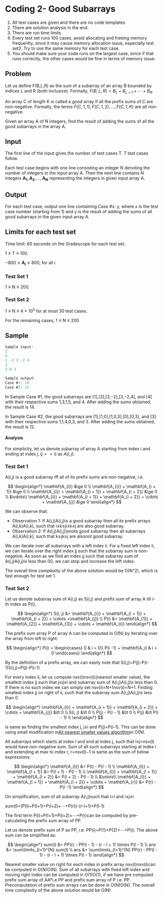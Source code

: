 # Coding 2- Good Subarrays

1. All test cases are given and there are no code templates
2. There are solution analysis in the end.
3. There are run time limits
4. Every test set runs 100 cases, avoid allocating
   and freeing memory frequently, since it may cause
   memory allocation issue, especially test set2. Try to use the same
   memory for each test case.
5. You should make sure your code runs on the
   largest case, since if that runs correctly,
   the other cases would be fine in terms of memory issue.

## Problem

Let us define F(B,L,R) as the sum of a subarray of an array B bounded by
indices L and R (both inclusive). Formally, $F(B, L, R) = B_L + B_{L+1} + \cdots + B_R$.

An array C of length K is called a good array if all the prefix sums of C are non-negative.
Formally, the terms $F(C, 1, 1), F(C, 1, 2), \dots, F(C, 1, K)$ are all non-negative.

Given an array A of N integers, find the result of adding the sums of all the good subarrays in the array A.

## Input

The first line of the input gives the number of test cases T. T test cases follow.

Each test case begins with one line consisting an integer N denoting the number
of integers in the input array A. Then the next line contains N integers
$\mathbf{A_1}, \mathbf{A_2}, \dots, \mathbf{A_N}$ representing the integers in given
input array A.

## Output

For each test case, output one line containing Case #x: y, where x is the test
case number (starting from 1) and y is the result of adding the sums of all good
subarrays in the given input array A.

## Limits for each test set

Time limit: 60 seconds on the Gradescope for each test set.

1 ≤ T ≤ 100.

$-800 \le \mathbf{A_i} \le 800$, for all i.

### Test Set 1

1 ≤ N ≤ 200.

### Test Set 2

1 ≤ N ≤ 4 * 10<sup>5</sup> for at most 30 test cases.

For the remaining cases, 1 ≤ N ≤ 200

## Sample

```c
Sample input:
2
5
1 -2 3 -2 4
3
1 0 3

Sample output:
Case #1: 14
Case #2: 12

```

In Sample Case #1, the good subarrays are [1],[3],[3,−2],[3,−2,4], and [4]
with their respective sums 1,3,1,5, and 4. After adding the sums obtained,
the result is 14.

In Sample Case #2, the good subarrays are [1],[1,0],[1,0,3],[0],[0,3],
and [3] with their respective sums 1,1,4,0,3, and 3.
After adding the sums obtained, the result is 12.

#### Analysis

For simplicity, let us denote subarray of array A starting from index i and ending at index
$j, (j >= i)$ as $A(i, j)$.

### Test Set 1

A(i,j) is a good subarray iff all of its prefix sums are non-negative, i.e.

$$
\begin{align*}
\mathbf{A_{i}} &\ge 0 \\
\mathbf{A_{i}} + \mathbf{A_{i + 1}} &\ge 0 \\
\mathbf{A_{i}} + \mathbf{A_{i + 1}} + \mathbf{A_{i + 2}} &\ge 0 \\
&\vdots\\
\mathbf{A_{i}} + \mathbf{A_{i + 1}} + \mathbf{A_{i + 2}} + \cdots + \mathbf{A_{j}} &\ge 0
\end{align*}
$$

We can observe that:

- Observation 1: If A(i,j)A(i,j)is a good subarray then all its prefix arrays A(i,k)A(i,k), such that i≤k≤ji≤k≤j are
  also good subarray.
- Observation 2: If A(i,j)A(i,j)is*not*a good subarray then all subarrays A(i,k)A(i,k), such that k≥jk≥j are also*not*
  good subarray.

We can iterate over all subarrays with a left index ii. For a fixed left index ii, we can iterate over the right index
jj such that the subarray sum is non-negative. As soon as we find an index jj such that subarray sum of A(i,j)A(i,j)is
less than 00, we can stop and increase the left index.

The overall time complexity of the above solution would be O(N^2), which is fast enough for test set 1.

### Test Set 2

Let us denote subarray sum of A(i,j) as S(i,j) and prefix sum of array A till i-th index as P(i),

$$
\begin{align*}
S(i, j) &= \mathbf{A_{i}} + \mathbf{A_{i + 1}} + \mathbf{A_{i + 2}} + \cdots +\mathbf{A_{j}} \\
P(i) &= \mathbf{A_{1}} + \mathbf{A_{2}} + \mathbf{A_{3}} + \cdots + \mathbf{A_{i}}
\end{align*}
$$

The prefix sum array P of array A can be computed in O(N) by iterating over the array from left to right:

$$
\begin{align*}
P(i) =
\begin{cases}
0 & i = 0\\
P(i -1) + \mathbf{A_i} & i > 0
\end{cases}
\end{align*}
$$

By the definition of a prefix array, we can easily note that S(i,j)=P(j)-P(i-1)S(i,j)=P(j)-P(i-1)

For every index ii, let us compute nsv(i)nsv(i)(nearest smaller value), the smallest index jj such that j≥ij≥i and
subarray sum of A(i,j)A(i,j)is less than 0. If there is no such index we can simply set nsv(i)=N+1nsv(i)=N+1. Finding
smallest index jj on right of ii, such that the subarray sum A(i,j)A(i,j)is less than 0

$$
\begin{align*}
\mathbf{A_{i}} + \mathbf{A_{i + 1}} + \mathbf{A_{i + 2}} + \cdots + \mathbf{A_{j}} &\lt 0 \\
S(i, j) &\lt 0 \\
P(j) - P(i - 1) &\lt 0 \\
P(j) &\lt P(i - 1) \\
\end{align*}
$$

is same as finding the smallest index j, j≥i and P(j)<P(i-1). This can be done using small modification
in[All nearest smaller values algorithm](https://en.wikipedia.org/wiki/All_nearest_smaller_values)in O(N).

All subarrays which starts at index l and end at index j,
such that l≤j<nsv(l) would have non-negative sum.
Sum of all such subarrays starting at index l and extending at max to index r,
r=nsv(l)−1 is same as the sum of below expressions:

$$
\begin{align*}
\mathbf{A_{l}} &= P(l) - P(l - 1) \\
\mathbf{A_{l}} + \mathbf{A_{l + 1}} &= P(l + 1) - P(l - 1) \\
\mathbf{A_{l}} + \mathbf{A_{l + 1}} + \mathbf{A_{l + 2}} &= P(l + 2) - P(l - 1) \\
&\vdots\\
\mathbf{A_{l}} + \mathbf{A_{l + 1}} + \mathbf{A_{l + 2}} + \cdots + \mathbf{A_{r}} &= P(r) - P(l -1)
\end{align*}
$$

On simplification, sum of all subarray A(i,j)such that i=l and i≤j≤r

sum(l)=(P(l)+P(l+1)+P(l+2)+⋯+P(r))-(r-l+1)×P(l-1)

The first term P(l)+P(l+1)+P(l+2)+⋯+P(r)can be computed by pre-calculating the prefix sum array
of PP.

Let us denote prefix sum of P as PP, i.e. PP(i)=P(1)+P(2)+⋯+P(i). The above sum can be
simplified as:

$$
\begin{align*}
sum(l) &= PP(r) - PP(l - 1) - (r - l + 1) \times P(l - 1) \\
ans &= \sum\limits_{l=1}^{N} sum(l) \\
ans &= \sum\limits_{l=1}^{N} PP(r) - PP(l - 1) - (r - l + 1) \times P(l - 1)
\end{align*}
$$

Nearest smaller value on right for each index in prefix array nsv(i)nsv(i)can be computed in O(N)O(N). Sum of all
subarrays with fixed left index and moving right index can be computed in O(1)O(1), if we have pre computed prefix sum
array of AA*i.e.PP and prefix sum array of P i.e. PP. Precomputation of prefix sum arrays can be done in O(N)O(N).
The overall time complexity of the above solution would be O(N)
